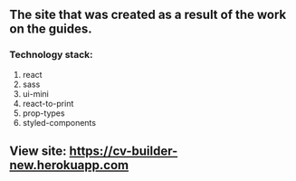 ## The site that was created as a result of the work on the guides.

### Technology stack:

1. react
2. sass
3. ui-mini
4. react-to-print
5. prop-types
6. styled-components


## View site: https://cv-builder-new.herokuapp.com
